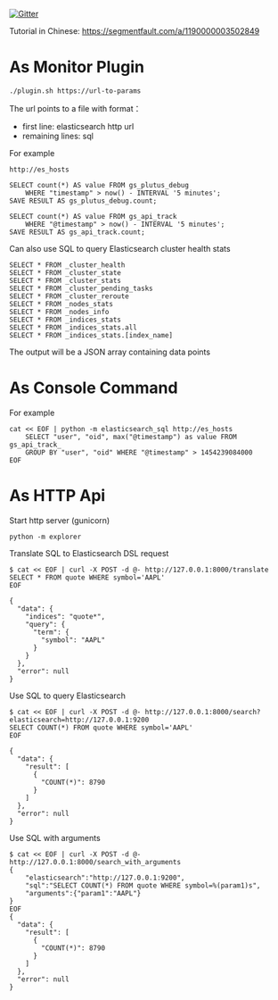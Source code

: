 [![Gitter](https://badges.gitter.im/taowen/es-monitor.svg)](https://gitter.im/taowen/es-monitor?utm_source=badge&utm_medium=badge&utm_campaign=pr-badge)

Tutorial in Chinese: https://segmentfault.com/a/1190000003502849

# As Monitor Plugin

```
./plugin.sh https://url-to-params
```

The url points to a file with format：

* first line: elasticsearch http url
* remaining lines: sql

For example

```
http://es_hosts

SELECT count(*) AS value FROM gs_plutus_debug
    WHERE "timestamp" > now() - INTERVAL '5 minutes';
SAVE RESULT AS gs_plutus_debug.count;

SELECT count(*) AS value FROM gs_api_track
    WHERE "@timestamp" > now() - INTERVAL '5 minutes';
SAVE RESULT AS gs_api_track.count;
```

Can also use SQL to query Elasticsearch cluster health stats
```
SELECT * FROM _cluster_health
SELECT * FROM _cluster_state
SELECT * FROM _cluster_stats
SELECT * FROM _cluster_pending_tasks
SELECT * FROM _cluster_reroute
SELECT * FROM _nodes_stats
SELECT * FROM _nodes_info
SELECT * FROM _indices_stats
SELECT * FROM _indices_stats.all
SELECT * FROM _indices_stats.[index_name]
```

The output will be a JSON array containing data points

# As Console Command

For example

```
cat << EOF | python -m elasticsearch_sql http://es_hosts
    SELECT "user", "oid", max("@timestamp") as value FROM gs_api_track_
    GROUP BY "user", "oid" WHERE "@timestamp" > 1454239084000
EOF
```

# As HTTP Api

Start http server (gunicorn)
```
python -m explorer
```
Translate SQL to Elasticsearch DSL request
```
$ cat << EOF | curl -X POST -d @- http://127.0.0.1:8000/translate
SELECT * FROM quote WHERE symbol='AAPL'
EOF

{
  "data": {
    "indices": "quote*",
    "query": {
      "term": {
        "symbol": "AAPL"
      }
    }
  },
  "error": null
}
```

Use SQL to query Elasticsearch
```
$ cat << EOF | curl -X POST -d @- http://127.0.0.1:8000/search?elasticsearch=http://127.0.0.1:9200
SELECT COUNT(*) FROM quote WHERE symbol='AAPL'
EOF

{
  "data": {
    "result": [
      {
        "COUNT(*)": 8790
      }
    ]
  },
  "error": null
}
```

Use SQL with arguments
```
$ cat << EOF | curl -X POST -d @- http://127.0.0.1:8000/search_with_arguments
{
    "elasticsearch":"http://127.0.0.1:9200",
    "sql":"SELECT COUNT(*) FROM quote WHERE symbol=%(param1)s",
    "arguments":{"param1":"AAPL"}
}
EOF
{
  "data": {
    "result": [
      {
        "COUNT(*)": 8790
      }
    ]
  },
  "error": null
}
```